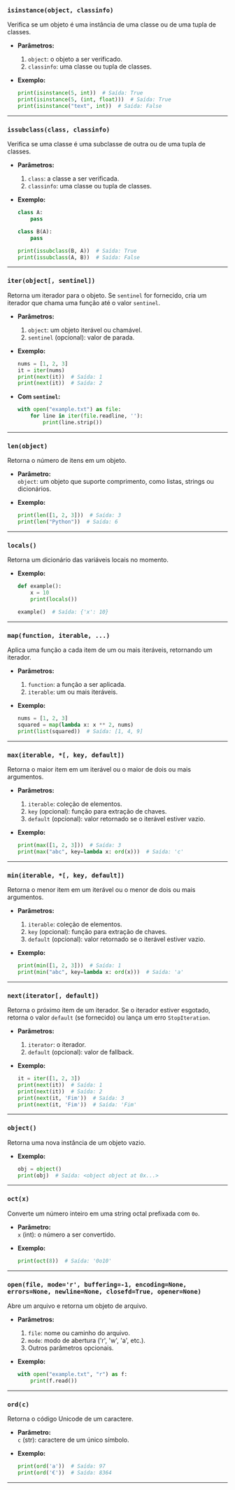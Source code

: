 ### **`isinstance(object, classinfo)`**
Verifica se um objeto é uma instância de uma classe ou de uma tupla de classes.

- **Parâmetros:**  
  1. `object`: o objeto a ser verificado.  
  2. `classinfo`: uma classe ou tupla de classes.

- **Exemplo:**  
  ```python
  print(isinstance(5, int))  # Saída: True
  print(isinstance(5, (int, float)))  # Saída: True
  print(isinstance("text", int))  # Saída: False
  ```

---

### **`issubclass(class, classinfo)`**
Verifica se uma classe é uma subclasse de outra ou de uma tupla de classes.

- **Parâmetros:**  
  1. `class`: a classe a ser verificada.  
  2. `classinfo`: uma classe ou tupla de classes.

- **Exemplo:**  
  ```python
  class A:
      pass

  class B(A):
      pass

  print(issubclass(B, A))  # Saída: True
  print(issubclass(A, B))  # Saída: False
  ```

---

### **`iter(object[, sentinel])`**
Retorna um iterador para o objeto. Se `sentinel` for fornecido, cria um iterador que chama uma função até o valor `sentinel`.

- **Parâmetros:**  
  1. `object`: um objeto iterável ou chamável.  
  2. `sentinel` (opcional): valor de parada.

- **Exemplo:**  
  ```python
  nums = [1, 2, 3]
  it = iter(nums)
  print(next(it))  # Saída: 1
  print(next(it))  # Saída: 2
  ```

- **Com `sentinel`:**
  ```python
  with open("example.txt") as file:
      for line in iter(file.readline, ''):
          print(line.strip())
  ```

---

### **`len(object)`**
Retorna o número de itens em um objeto.

- **Parâmetro:**  
  `object`: um objeto que suporte comprimento, como listas, strings ou dicionários.

- **Exemplo:**  
  ```python
  print(len([1, 2, 3]))  # Saída: 3
  print(len("Python"))  # Saída: 6
  ```

---

### **`locals()`**
Retorna um dicionário das variáveis locais no momento.

- **Exemplo:**  
  ```python
  def example():
      x = 10
      print(locals())

  example()  # Saída: {'x': 10}
  ```

---

### **`map(function, iterable, ...)`**
Aplica uma função a cada item de um ou mais iteráveis, retornando um iterador.

- **Parâmetros:**  
  1. `function`: a função a ser aplicada.  
  2. `iterable`: um ou mais iteráveis.

- **Exemplo:**  
  ```python
  nums = [1, 2, 3]
  squared = map(lambda x: x ** 2, nums)
  print(list(squared))  # Saída: [1, 4, 9]
  ```

---

### **`max(iterable, *[, key, default])`**
Retorna o maior item em um iterável ou o maior de dois ou mais argumentos.

- **Parâmetros:**  
  1. `iterable`: coleção de elementos.  
  2. `key` (opcional): função para extração de chaves.  
  3. `default` (opcional): valor retornado se o iterável estiver vazio.

- **Exemplo:**  
  ```python
  print(max([1, 2, 3]))  # Saída: 3
  print(max("abc", key=lambda x: ord(x)))  # Saída: 'c'
  ```

---

### **`min(iterable, *[, key, default])`**
Retorna o menor item em um iterável ou o menor de dois ou mais argumentos.

- **Parâmetros:**  
  1. `iterable`: coleção de elementos.  
  2. `key` (opcional): função para extração de chaves.  
  3. `default` (opcional): valor retornado se o iterável estiver vazio.

- **Exemplo:**  
  ```python
  print(min([1, 2, 3]))  # Saída: 1
  print(min("abc", key=lambda x: ord(x)))  # Saída: 'a'
  ```

---

### **`next(iterator[, default])`**
Retorna o próximo item de um iterador. Se o iterador estiver esgotado, retorna o valor `default` (se fornecido) ou lança um erro `StopIteration`.

- **Parâmetros:**  
  1. `iterator`: o iterador.  
  2. `default` (opcional): valor de fallback.

- **Exemplo:**  
  ```python
  it = iter([1, 2, 3])
  print(next(it))  # Saída: 1
  print(next(it))  # Saída: 2
  print(next(it, 'Fim'))  # Saída: 3
  print(next(it, 'Fim'))  # Saída: 'Fim'
  ```

---

### **`object()`**
Retorna uma nova instância de um objeto vazio.

- **Exemplo:**  
  ```python
  obj = object()
  print(obj)  # Saída: <object object at 0x...>
  ```

---

### **`oct(x)`**
Converte um número inteiro em uma string octal prefixada com `0o`.

- **Parâmetro:**  
  `x` (int): o número a ser convertido.

- **Exemplo:**  
  ```python
  print(oct(8))  # Saída: '0o10'
  ```

---

### **`open(file, mode='r', buffering=-1, encoding=None, errors=None, newline=None, closefd=True, opener=None)`**
Abre um arquivo e retorna um objeto de arquivo.

- **Parâmetros:**  
  1. `file`: nome ou caminho do arquivo.  
  2. `mode`: modo de abertura ('r', 'w', 'a', etc.).  
  3. Outros parâmetros opcionais.

- **Exemplo:**  
  ```python
  with open("example.txt", "r") as f:
      print(f.read())
  ```

---

### **`ord(c)`**
Retorna o código Unicode de um caractere.

- **Parâmetro:**  
  `c` (str): caractere de um único símbolo.

- **Exemplo:**  
  ```python
  print(ord('a'))  # Saída: 97
  print(ord('€'))  # Saída: 8364
  ```

---
